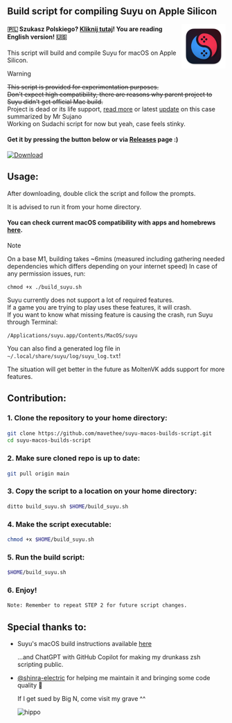 ## Build script for compiling Suyu on Apple Silicon

<img src="./assets/icons/suyu.png" width="20%" height="20%" align="right"/> 

#### 🇵🇱 Szukasz Polskiego? [Kliknij tutaj](README_pl_PL.md)! You are reading English version! 🇺🇸

This script will build and compile Suyu for macOS on Apple Silicon.

> [!WARNING]
> ~~This script is provided for experimentation purposes.<br> 
> Don't expect high compatibility, there are reasons why parent project to Suyu didn't get official Mac build.~~<br>
> Project is dead or its life support, [read more](https://pastebin.com/6FYdz9Sr) or latest [update](https://www.youtube.com/watch?v=LG8RBEojCxI) on this case summarized by Mr Sujano<br>
> Working on Sudachi script for now but yeah,
> case feels stinky.


#### Get it by pressing the button below or via [Releases](https://github.com/mavethee/suyu-macos-builds-script/releases) page :)

[![Download](https://img.shields.io/badge/Download-v0.0.10-brightgreen)](https://github.com/mavethee/suyu-macos-builds-script/releases/download/0.0.10/build_suyu.sh)

## Usage:

After downloading, double click the script and follow the prompts.

It is advised to run it from your home directory.

#### You can check current macOS compatibility with apps and homebrews [here](./assets/compatibility/compatibility.md).

> [!NOTE]
> On a base M1, building takes ~6mins (measured including gathering needed dependencies which differs depending on your internet speed)
> In case of any permission issues, run:
> ```
> chmod +x ./build_suyu.sh
> ```
>
> Suyu currently does not support a lot of required features.<br>
> If a game you are trying to play uses these features, it will crash. <br>
> If you want to know what missing feature is causing the crash, run Suyu through Terminal:
>
> ```
> /Applications/suyu.app/Contents/MacOS/suyu
> ```
>
> You can also find a generated log file in `~/.local/share/suyu/log/suyu_log.txt`!
>
> The situation will get better in the future as MoltenVK adds support for more features.

## Contribution:

### 1. Clone the repository to your home directory:

```sh
git clone https://github.com/mavethee/suyu-macos-builds-script.git
cd suyu-macos-builds-script
```

### 2. Make sure cloned repo is up to date:

```sh
git pull origin main
```

### 3. Copy the script to a location on your home directory:

```sh
ditto build_suyu.sh $HOME/build_suyu.sh
```

### 4. Make the script executable:

```sh
chmod +x $HOME/build_suyu.sh
```

### 5. Run the build script:

```sh
$HOME/build_suyu.sh
```

### 6. Enjoy!

```sh
Note: Remember to repeat STEP 2 for future script changes.
```

## Special thanks to:

- Suyu's macOS build instructions available [here](https://git.suyu.dev/suyu/suyu/wiki/Building-for-macOS)

    ...and ChatGPT with GitHub Copilot for making my drunkass zsh scripting public.

- [@shinra-electric](https://github.com/shinra-electric) for helping me maintain it and bringing some code quality 🍺

    If I get sued by Big N, come visit my grave ^^

    ![hippo](https://media.tenor.com/uH3ibKuHMSQAAAAC/anime-citrus.gif)
